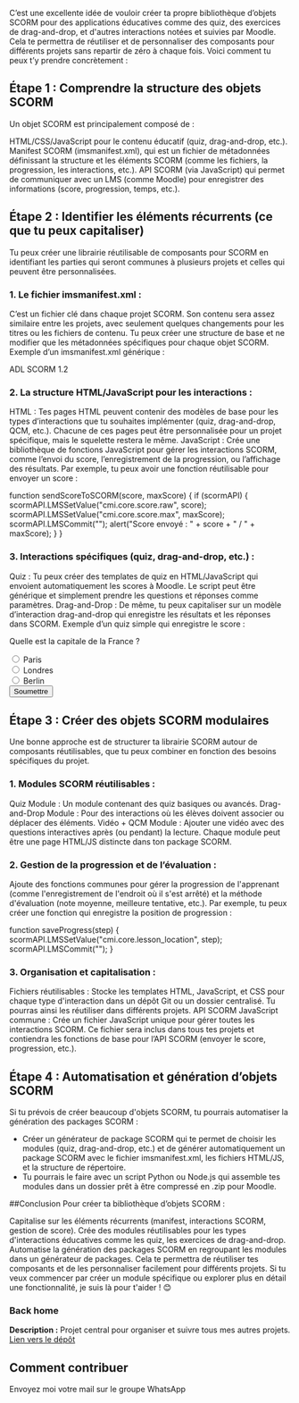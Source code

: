 C’est une excellente idée de vouloir créer ta propre bibliothèque d’objets SCORM pour des applications éducatives comme des quiz, des exercices de drag-and-drop, et d'autres interactions notées et suivies par Moodle. Cela te permettra de réutiliser et de personnaliser des composants pour différents projets sans repartir de zéro à chaque fois. Voici comment tu peux t’y prendre concrètement :

## Étape 1 : Comprendre la structure des objets SCORM

Un objet SCORM est principalement composé de :

HTML/CSS/JavaScript pour le contenu éducatif (quiz, drag-and-drop, etc.).
Manifest SCORM (imsmanifest.xml), qui est un fichier de métadonnées définissant la structure et les éléments SCORM (comme les fichiers, la progression, les interactions, etc.).
API SCORM (via JavaScript) qui permet de communiquer avec un LMS (comme Moodle) pour enregistrer des informations (score, progression, temps, etc.).

## Étape 2 : Identifier les éléments récurrents (ce que tu peux capitaliser)

Tu peux créer une librairie réutilisable de composants pour SCORM en identifiant les parties qui seront communes à plusieurs projets et celles qui peuvent être personnalisées.

### 1. Le fichier imsmanifest.xml :

C’est un fichier clé dans chaque projet SCORM. Son contenu sera assez similaire entre les projets, avec seulement quelques changements pour les titres ou les fichiers de contenu. Tu peux créer une structure de base et ne modifier que les métadonnées spécifiques pour chaque objet SCORM.
Exemple d’un imsmanifest.xml générique :

<manifest identifier="com.example.course"
          version="1.2"
          xmlns="http://www.imsproject.org/xsd/imscp_rootv1p1p2"
          xmlns:adlcp="http://www.adlnet.org/xsd/adlcp_rootv1p2">
<metadata>
<schema>ADL SCORM</schema>
<schemaversion>1.2</schemaversion>
</metadata>
<organizations default="defaultOrg">
<organization identifier="defaultOrg">
<item identifier="item1" identifierref="resource1">

<title>Quiz Interaction</title>
</item>
</organization>
</organizations>
<resources>
<resource identifier="resource1" type="webcontent" adlcp:scormtype="sco" href="index.html">
<file href="index.html"/>
</resource>
</resources>
</manifest>

### 2. La structure HTML/JavaScript pour les interactions :

HTML : Tes pages HTML peuvent contenir des modèles de base pour les types d’interactions que tu souhaites implémenter (quiz, drag-and-drop, QCM, etc.). Chacune de ces pages peut être personnalisée pour un projet spécifique, mais le squelette restera le même.
JavaScript : Crée une bibliothèque de fonctions JavaScript pour gérer les interactions SCORM, comme l’envoi du score, l’enregistrement de la progression, ou l’affichage des résultats.
Par exemple, tu peux avoir une fonction réutilisable pour envoyer un score :

function sendScoreToSCORM(score, maxScore) {
if (scormAPI) {
scormAPI.LMSSetValue("cmi.core.score.raw", score);
scormAPI.LMSSetValue("cmi.core.score.max", maxScore);
scormAPI.LMSCommit("");
alert("Score envoyé : " + score + " / " + maxScore);
}
}

### 3. Interactions spécifiques (quiz, drag-and-drop, etc.) :

Quiz : Tu peux créer des templates de quiz en HTML/JavaScript qui envoient automatiquement les scores à Moodle. Le script peut être générique et simplement prendre les questions et réponses comme paramètres.
Drag-and-Drop : De même, tu peux capitaliser sur un modèle d’interaction drag-and-drop qui enregistre les résultats et les réponses dans SCORM.
Exemple d’un quiz simple qui enregistre le score :

<form id="quizForm">
    <p>Quelle est la capitale de la France ?</p>
    <input type="radio" id="paris" name="capital" value="Paris"> Paris<br>
    <input type="radio" id="londres" name="capital" value="Londres"> Londres<br>
    <input type="radio" id="berlin" name="capital" value="Berlin"> Berlin<br>
    <button type="button" onclick="submitQuiz()">Soumettre</button>
</form>

<script>
    function submitQuiz() {
        const answer = document.querySelector('input[name="capital"]:checked').value;
        let score = (answer === "Paris") ? 100 : 0;
        sendScoreToSCORM(score, 100); // Envoie le score
    }
</script>

## Étape 3 : Créer des objets SCORM modulaires

Une bonne approche est de structurer ta librairie SCORM autour de composants réutilisables, que tu peux combiner en fonction des besoins spécifiques du projet.

### 1. Modules SCORM réutilisables :

Quiz Module : Un module contenant des quiz basiques ou avancés.
Drag-and-Drop Module : Pour des interactions où les élèves doivent associer ou déplacer des éléments.
Vidéo + QCM Module : Ajouter une vidéo avec des questions interactives après (ou pendant) la lecture.
Chaque module peut être une page HTML/JS distincte dans ton package SCORM.

### 2. Gestion de la progression et de l’évaluation :

Ajoute des fonctions communes pour gérer la progression de l'apprenant (comme l'enregistrement de l'endroit où il s'est arrêté) et la méthode d'évaluation (note moyenne, meilleure tentative, etc.).
Par exemple, tu peux créer une fonction qui enregistre la position de progression :

function saveProgress(step) {
scormAPI.LMSSetValue("cmi.core.lesson_location", step);
scormAPI.LMSCommit("");
}

### 3. Organisation et capitalisation :

Fichiers réutilisables : Stocke les templates HTML, JavaScript, et CSS pour chaque type d'interaction dans un dépôt Git ou un dossier centralisé. Tu pourras ainsi les réutiliser dans différents projets.
API SCORM JavaScript commune : Crée un fichier JavaScript unique pour gérer toutes les interactions SCORM. Ce fichier sera inclus dans tous tes projets et contiendra les fonctions de base pour l’API SCORM (envoyer le score, progression, etc.).

## Étape 4 : Automatisation et génération d’objets SCORM

Si tu prévois de créer beaucoup d'objets SCORM, tu pourrais automatiser la génération des packages SCORM :

- Créer un générateur de package SCORM qui te permet de choisir les modules (quiz, drag-and-drop, etc.) et de générer automatiquement un package SCORM avec le fichier imsmanifest.xml, les fichiers HTML/JS, et la structure de répertoire.
- Tu pourrais le faire avec un script Python ou Node.js qui assemble tes modules dans un dossier prêt à être compressé en .zip pour Moodle.

##Conclusion
Pour créer ta bibliothèque d’objets SCORM :

Capitalise sur les éléments récurrents (manifest, interactions SCORM, gestion de score).
Crée des modules réutilisables pour les types d'interactions éducatives comme les quiz, les exercices de drag-and-drop.
Automatise la génération des packages SCORM en regroupant les modules dans un générateur de packages.
Cela te permettra de réutiliser tes composants et de les personnaliser facilement pour différents projets. Si tu veux commencer par créer un module spécifique ou explorer plus en détail une fonctionnalité, je suis là pour t'aider ! 😊

### Back home

**Description :** Projet central pour organiser et suivre tous mes autres projets.
[Lien vers le dépôt](https://github.com/ugadavid/project-manager)

## Comment contribuer

Envoyez moi votre mail sur le groupe WhatsApp
